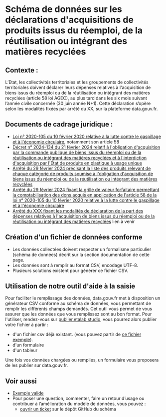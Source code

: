 # Schéma de données sur les déclarations d'acquisitions de produits issus du réemploi, de la réutilisation ou intégrant des matières recyclées

## Contexte :

L’Etat, les collectivités territoriales et les groupements de collectivités territoriales doivent déclarer leurs dépenses relatives à l'acquisition de biens issus du réemploi ou de la réutilisation ou intégrant des matières recyclées (article 58 loi AGEC), au plus tard dans les six mois suivant l’année civile concernée (30 juin année N+1). Cette déclaration s’opère selon les modalités fixées par arrêté du XX,  sur la plateforme data.gouv.fr.

## Documents de cadrage juridique :
- [Loi n° 2020-105 du 10 février 2020 relative à la lutte contre le gaspillage et à l'économie circulaire](https://www.legifrance.gouv.fr/jorf/id/JORFTEXT000041553759/), notamment son article 58
- [Décret n° 2024-134 du 21 février 2024 relatif à l'obligation d'acquisition par la commande publique de biens issus du réemploi ou de la réutilisation ou intégrant des matières recyclées et à l'interdiction d'acquisition par l'Etat de produits en plastique à usage unique](https://www.legifrance.gouv.fr/jorf/id/JORFTEXT000049184670)
- [Arrêté du 29 février 2024 précisant la liste des produits relevant de chaque catégorie de produits soumise à l'obligation d'acquisition de biens issus du réemploi ou de la réutilisation ou intégrant des matières recyclées](https://www.legifrance.gouv.fr/jorf/id/JORFTEXT000049241780)
- [Arrêté du 29 février 2024 fixant la grille de valeur forfaitaire permettant la comptabilisation des dons acquis en application de l'article 58 de la loi n° 2020-105 du 10 février 2020 relative à la lutte contre le gaspillage et à l'économie circulaire](https://www.legifrance.gouv.fr/jorf/id/JORFTEXT000049241790)
- [Arrêté du XXX fixant les modalités de déclaration de la part des dépenses relatives à l'acquisition de biens issus du réemploi ou de la réutilisation ou intégrant des matières recyclées]() lien à venir

## Création d'un fichier de données conforme

* Les données collectées doivent respecter un formalisme particulier (schéma de données) décrit sur la section documentation de cette page.
* Les données sont à remplir au format CSV, encodage UTF-8.
* Plusieurs solutions existent pour générer ce fichier CSV.

## Utilisation de notre outil d'aide à la saisie

Pour faciliter le remplissage des données, data.gouv.fr met à disposition un générateur CSV conforme au schéma de données, vous permettant de remplir les différents champs demandés. Cet outil vous permet de vous assurer que les données que vous remplissez sont au bon format. Pour l'utiliser, rendez-vous sur [publier.etalab.studio](https://publier.etalab.studio/fr/select?schema=datagouv%2Fschema-declaration-biens-reemploi-reutilisation-recycle), vous pourrez alors publier votre fichier à partir : 
- d'un fichier csv déjà existant. (vous pouvez partir de [ce fichier exemple](https://github.com/datagouv/schema-declaration-biens-reemploi-reutilisation-recycle/blob/master/exemple-valide.csv)).
- d'un formulaire
- d'un tableur

Une fois vos données chargées ou remplies, un formulaire vous proposera de les publier sur data.gouv.fr.

## Voir aussi
- [Exemple valide](https://github.com/datagouv/schema-declaration-biens-reemploi-reutilisation-recycle/blob/master/exemple-valide.csv)
- Pour poser une question, commenter, faire un retour d’usage ou contribuer à l’amélioration du modèle de données, vous pouvez :
    - [ouvrir un ticket](https://github.com/datagouv/schema-declaration-biens-reemploi-reutilisation-recycle/issues) sur le dépôt GitHub du schéma

